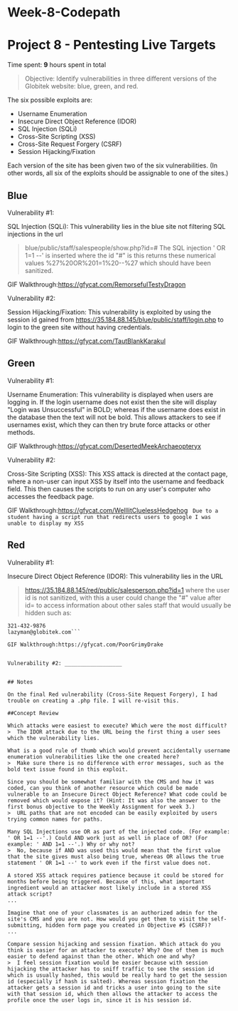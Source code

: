 # Week-8-Codepath
# Project 8 - Pentesting Live Targets

Time spent: **9** hours spent in total

> Objective: Identify vulnerabilities in three different versions of the Globitek website: blue, green, and red.

The six possible exploits are:
* Username Enumeration
* Insecure Direct Object Reference (IDOR)
* SQL Injection (SQLi)
* Cross-Site Scripting (XSS)
* Cross-Site Request Forgery (CSRF)
* Session Hijacking/Fixation

Each version of the site has been given two of the six vulnerabilities. (In other words, all six of the exploits should be assignable to one of the sites.)

## Blue

Vulnerability #1:

SQL Injection (SQLi): This vulnerability lies in the blue site not filtering SQL injections in the url
> blue/public/staff/salespeople/show.php?id=#
The SQL injection ' OR 1=1 --' is inserted where the id "#" is this returns these numerical values %27%20OR%201=1%20--%27 which should have been sanitized.

GIF Walkthrough:https://gfycat.com/RemorsefulTestyDragon


Vulnerability #2: 

Session Hijacking/Fixation: This vulnerability is exploited by using the session id gained from https://35.184.88.145/blue/public/staff/login.php to login to the green site without having credentials.

GIF Walkthrough:https://gfycat.com/TautBlankKarakul


## Green

Vulnerability #1:

Username Enumeration: This vulnerability is displayed when users are logging in. If the login username does not exist then the site will display "Login was Unsuccessful" in BOLD; whereas if the username does exist in the database then the text will not be bold. This allows attackers to see if usernames exist, which they can then try brute force attacks or other methods.

GIF Walkthrough:https://gfycat.com/DesertedMeekArchaeopteryx


Vulnerability #2:

Cross-Site Scripting (XSS): This XSS attack is directed at the contact page, where a non-user can input XSS by itself into the username and feedback field. This then causes the scripts to run on any user's computer who accesses the feedback page.

GIF Walkthrough:https://gfycat.com/WelllitCluelessHedgehog
``` Due to a student having a script run that redirects users to google I was unable to display my XSS```


## Red

Vulnerability #1:

Insecure Direct Object Reference (IDOR): This vulnerability lies in the URL 
> https://35.184.88.145/red/public/salesperson.php?id=1
where the user id is not sanitized, with this a user could change the "#" value after id= to access information about other sales staff that would usually be hidden such as:
``` Lazy Lazyman (FIRED FOR STEALING)
321-432-9876
lazyman@globitek.com```

GIF Walkthrough:https://gfycat.com/PoorGrimyDrake


Vulnerability #2: __________________


## Notes

On the final Red vulnerability (Cross-Site Request Forgery), I had trouble on creating a .php file. I will re-visit this.

##Concept Review

Which attacks were easiest to execute? Which were the most difficult?
>  The IDOR attack due to the URL being the first thing a user sees which the vulnerability lies.

What is a good rule of thumb which would prevent accidentally username enumeration vulnerabilities like the one created here?
>  Make sure there is no difference with error messages, such as the bold text issue found in this exploit.

Since you should be somewhat familiar with the CMS and how it was coded, can you think of another resource which could be made vulnerable to an Insecure Direct Object Reference? What code could be removed which would expose it? (Hint: It was also the answer to the first bonus objective to the Weekly Assignment for week 3.)
>  URL paths that are not encoded can be easily exploited by users trying common names for paths.

Many SQL Injections use OR as part of the injected code. (For example: ' OR 1=1 --'.) Could AND work just as well in place of OR? (For example: ' AND 1=1 --'.) Why or why not?
>  No, because if AND was used this would mean that the first value that the site gives must also being true, whereas OR allows the true statement ' OR 1=1 --' to work even if the first value does not.

A stored XSS attack requires patience because it could be stored for months before being triggered. Because of this, what important ingredient would an attacker most likely include in a stored XSS attack script?
...

Imagine that one of your classmates is an authorized admin for the site's CMS and you are not. How would you get them to visit the self-submitting, hidden form page you created in Objective #5 (CSRF)?
...

Compare session hijacking and session fixation. Which attack do you think is easier for an attacker to execute? Why? One of them is much easier to defend against than the other. Which one and why?
>  I feel session fixation would be easier because with session hijacking the attacker has to sniff traffic to see the session id which is usually hashed, this would be really hard to get the session id (especially if hash is salted). Whereas session fixation the attacker gets a session id and tricks a user into going to the site with that session id, which then allows the attacker to access the profile once the user logs in, since it is his session id.
